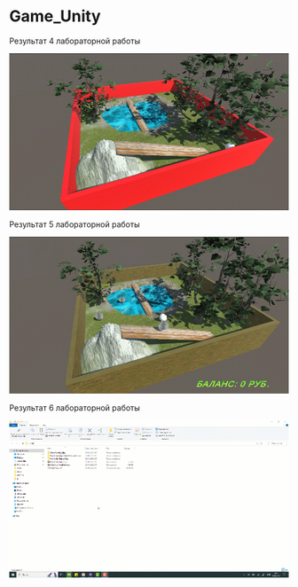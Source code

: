 # Game_Unity

Результат 4 лабораторной работы

<div id="header" align="center">
  <img src="https://github.com/serega854/Game_Unity/blob/main/imagges/гифка4%20лаба%20юнити.gif"/>
</div>

Результат 5 лабораторной работы

<div id="header" align="center">
  <img src="https://github.com/serega854/Game_Unity/blob/main/imagges/гифка%205%20лаба.gif"/>
</div>

Результат 6 лабораторной работы

<div id="header" align="center">
  <img src="https://github.com/serega854/Game_Unity/blob/main/imagges/гифка%206%20лаба.gif"/>
</div>
